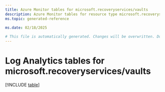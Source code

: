 ```yaml
---
title: Azure Monitor tables for microsoft.recoveryservices/vaults
description: Azure Monitor tables for resource type microsoft.recoveryservices/vaults
ms.topic: generated-reference
   
ms.date: 02/18/2025

# This file is automatically generated. Changes will be overwritten. Do not change this file directly.
---
```


# Log Analytics tables for microsoft.recoveryservices/vaults  

[!INCLUDE [table](~/reusable-content/ce-skilling/azure/includes/azure-monitor/reference/tables/microsoft-recoveryservices_vaults-include.md)]

